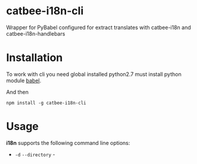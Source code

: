 # catbee-i18n-cli

Wrapper for PyBabel configured for extract translates with catbee-i18n and catbee-i18n-handlebars

# Installation

To work with cli you need global installed python2.7 must install python module [babel](http://babel.pocoo.org/en/latest/installation.html).

And then

``` 
npm install -g catbee-i18n-cli
```

# Usage

**i18n** supports the following command line options:
 - `-d` `--directory` - 